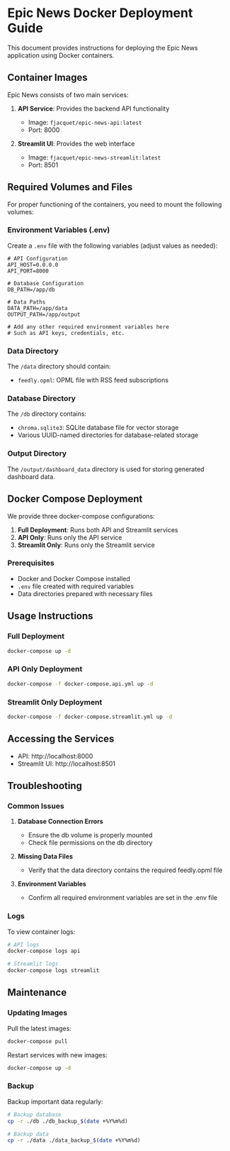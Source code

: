 # Epic News Docker Deployment Guide

This document provides instructions for deploying the Epic News application using Docker containers.

## Container Images

Epic News consists of two main services:

1. **API Service**: Provides the backend API functionality
   - Image: `fjacquet/epic-news-api:latest`
   - Port: 8000

2. **Streamlit UI**: Provides the web interface
   - Image: `fjacquet/epic-news-streamlit:latest`
   - Port: 8501

## Required Volumes and Files

For proper functioning of the containers, you need to mount the following volumes:

### Environment Variables (.env)

Create a `.env` file with the following variables (adjust values as needed):

```
# API Configuration
API_HOST=0.0.0.0
API_PORT=8000

# Database Configuration
DB_PATH=/app/db

# Data Paths
DATA_PATH=/app/data
OUTPUT_PATH=/app/output

# Add any other required environment variables here
# Such as API keys, credentials, etc.
```

### Data Directory

The `/data` directory should contain:
- `feedly.opml`: OPML file with RSS feed subscriptions

### Database Directory

The `/db` directory contains:
- `chroma.sqlite3`: SQLite database file for vector storage
- Various UUID-named directories for database-related storage

### Output Directory

The `/output/dashboard_data` directory is used for storing generated dashboard data.

## Docker Compose Deployment

We provide three docker-compose configurations:

1. **Full Deployment**: Runs both API and Streamlit services
2. **API Only**: Runs only the API service
3. **Streamlit Only**: Runs only the Streamlit service

### Prerequisites

- Docker and Docker Compose installed
- `.env` file created with required variables
- Data directories prepared with necessary files

## Usage Instructions

### Full Deployment

```bash
docker-compose up -d
```

### API Only Deployment

```bash
docker-compose -f docker-compose.api.yml up -d
```

### Streamlit Only Deployment

```bash
docker-compose -f docker-compose.streamlit.yml up -d
```

## Accessing the Services

- API: http://localhost:8000
- Streamlit UI: http://localhost:8501

## Troubleshooting

### Common Issues

1. **Database Connection Errors**
   - Ensure the db volume is properly mounted
   - Check file permissions on the db directory

2. **Missing Data Files**
   - Verify that the data directory contains the required feedly.opml file

3. **Environment Variables**
   - Confirm all required environment variables are set in the .env file

### Logs

To view container logs:

```bash
# API logs
docker-compose logs api

# Streamlit logs
docker-compose logs streamlit
```

## Maintenance

### Updating Images

Pull the latest images:

```bash
docker-compose pull
```

Restart services with new images:

```bash
docker-compose up -d
```

### Backup

Backup important data regularly:

```bash
# Backup database
cp -r ./db ./db_backup_$(date +%Y%m%d)

# Backup data
cp -r ./data ./data_backup_$(date +%Y%m%d)
```

